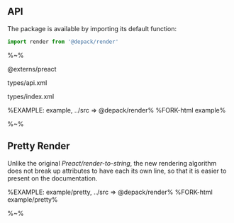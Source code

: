 ## API

The package is available by importing its default function:

```js
import render from '@depack/render'
```

%~%

<include-typedefs>@externs/preact</include-typedefs>

<typedef name="render">types/api.xml</typedef>

<typedef>types/index.xml</typedef>

%EXAMPLE: example, ../src => @depack/render%
%FORK-html example%

%~%

## **Pretty Render**

Unlike the original _Preact/render-to-string_, the new rendering algorithm does not break up attributes to have each its own line, so that it is easier to present on the documentation.

%EXAMPLE: example/pretty, ../src => @depack/render%
%FORK-html example/pretty%

%~%